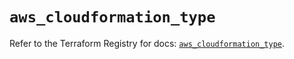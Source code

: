 # `aws_cloudformation_type`

Refer to the Terraform Registry for docs: [`aws_cloudformation_type`](https://registry.terraform.io/providers/hashicorp/aws/4.67.0/docs/resources/cloudformation_type).

